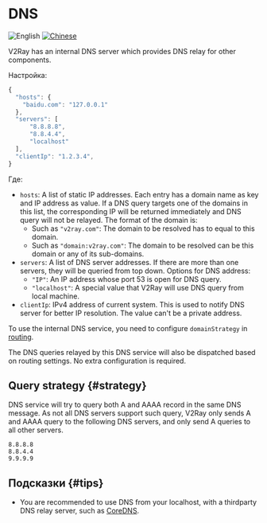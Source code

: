 # DNS

![English](../resources/englishc.svg) [![Chinese](../resources/chinese.svg)](https://www.v2ray.com/chapter_02/04_dns.html)

V2Ray has an internal DNS server which provides DNS relay for other components.

Настройка:

```javascript
{
  "hosts": {
    "baidu.com": "127.0.0.1"
  },
  "servers": [
      "8.8.8.8",
      "8.8.4.4",
      "localhost"
  ],
  "clientIp": "1.2.3.4",
}
```

Где:

* `hosts`: A list of static IP addresses. Each entry has a domain name as key and IP address as value. If a DNS query targets one of the domains in this list, the corresponding IP will be returned immediately and DNS query will not be relayed. The format of the domain is: 
  * Such as `"v2ray.com"`: The domain to be resolved has to equal to this domain.
  * Such as `"domain:v2ray.com"`: The domain to be resolved can be this domain or any of its sub-domains.
* `servers`: A list of DNS server addresses. If there are more than one servers, they will be queried from top down. Options for DNS address: 
  * `"IP"`: An IP address whose port 53 is open for DNS query.
  * `"localhost"`: A special value that V2Ray will use DNS query from local machine.
* `clientIp`: IPv4 address of current system. This is used to notify DNS server for better IP resolution. The value can't be a private address.

To use the internal DNS service, you need to configure `domainStrategy` in [routing](routing.md).

The DNS queries relayed by this DNS service will also be dispatched based on routing settings. No extra configuration is required.

## Query strategy {#strategy}

DNS service will try to query both A and AAAA record in the same DNS message. As not all DNS servers support such query, V2Ray only sends A and AAAA query to the following DNS servers, and only send A queries to all other servers.

```text
8.8.8.8
8.8.4.4
9.9.9.9
```

## Подсказки {#tips}

* You are recommended to use DNS from your localhost, with a thirdparty DNS relay server, such as [CoreDNS](https://coredns.io/).